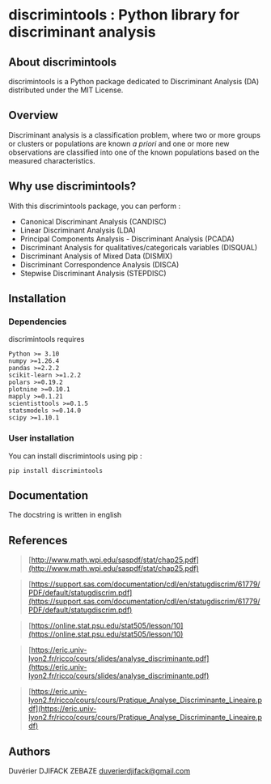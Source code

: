 # discrimintools : Python library for discriminant analysis

## About discrimintools

discrimintools is a Python package dedicated to Discriminant Analysis (DA) distributed under the MIT License.

## Overview

Discriminant analysis is a classification problem, where two or more groups or clusters or populations are known _a priori_ and one or more new observations are classified into one of the known populations based on the measured characteristics.

## Why use discrimintools?

With this discrimintools package, you can perform :

* Canonical Discriminant Analysis (CANDISC)
* Linear Discriminant Analysis (LDA)
* Principal Components Analysis - Discriminant Analysis (PCADA)
* Discriminant Analysis for qualitatives/categoricals variables (DISQUAL)
* Discriminant Analysis of Mixed Data (DISMIX)
* Discriminant Correspondence Analysis (DISCA)
* Stepwise Discriminant Analysis (STEPDISC)

## Installation

### Dependencies

discrimintools requires 

```
Python >= 3.10
numpy >=1.26.4
pandas >=2.2.2
scikit-learn >=1.2.2
polars >=0.19.2
plotnine >=0.10.1
mapply >=0.1.21
scientisttools >=0.1.5
statsmodels >=0.14.0
scipy >=1.10.1
```

### User installation

You can install discrimintools using pip :

```
pip install discrimintools
```

## Documentation

The docstring is written in english

## References

> [http://www.math.wpi.edu/saspdf/stat/chap25.pdf](http://www.math.wpi.edu/saspdf/stat/chap25.pdf)

> [https://support.sas.com/documentation/cdl/en/statugdiscrim/61779/PDF/default/statugdiscrim.pdf](https://support.sas.com/documentation/cdl/en/statugdiscrim/61779/PDF/default/statugdiscrim.pdf)

> [https://online.stat.psu.edu/stat505/lesson/10](https://online.stat.psu.edu/stat505/lesson/10)

> [https://eric.univ-lyon2.fr/ricco/cours/slides/analyse_discriminante.pdf](https://eric.univ-lyon2.fr/ricco/cours/slides/analyse_discriminante.pdf)

> [https://eric.univ-lyon2.fr/ricco/cours/cours/Pratique_Analyse_Discriminante_Lineaire.pdf](https://eric.univ-lyon2.fr/ricco/cours/cours/Pratique_Analyse_Discriminante_Lineaire.pdf)

## Authors

Duvérier DJIFACK ZEBAZE [duverierdjifack@gmail.com](mailto:duverierdjifack@gmail.com)
